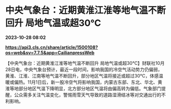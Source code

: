 # 中央气象台：近期黄淮江淮等地气温不断回升 局地气温或超30℃

**2023-10-28 08:02**

**https://api3.cls.cn/share/article/1500108?os=web&sv=7.7.5&app=CailianpressWeb**

【中央气象台：近期黄淮江淮等地气温不断回升 局地气温或超30℃】财联社10月28日电，中央气象台预计，最近一段时间，影响我国的冷空气活动势力仍偏弱，黄淮、江淮、江南等地气温不断回升，部分地区气温将接近或超过30℃，体感温暖或偏热。11月1日后，新一股冷空气将影响我国，内蒙古东部、东北、华北、黄淮等地部分地区气温下降明显，北方部分地区气温将由偏高转为偏低。气象部门提醒，公众需多关注气温变化，警惕雨雪天气导致的道路湿滑结冰等对交通出行的不利影响。